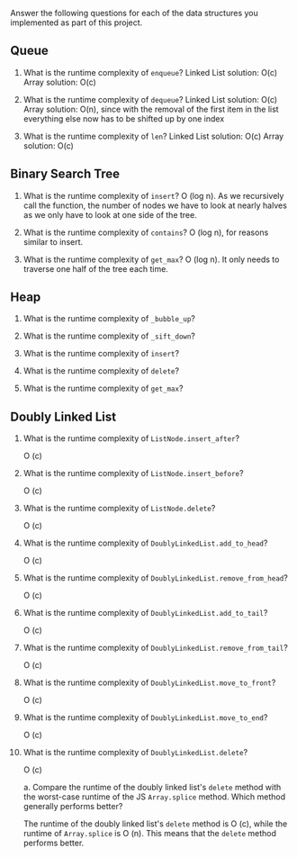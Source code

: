 Answer the following questions for each of the data structures you implemented as part of this project.

## Queue

1. What is the runtime complexity of `enqueue`?
   Linked List solution: O(c)
   Array solution: O(c)

2. What is the runtime complexity of `dequeue`?
   Linked List solution: O(c)
   Array solution: O(n), since with the removal of the first item in the list everything else now has to be shifted up by one index

3. What is the runtime complexity of `len`?
   Linked List solution: O(c)
   Array solution: O(c)

## Binary Search Tree

1. What is the runtime complexity of `insert`?
   O (log n). As we recursively call the function, the number of nodes we have to look at nearly halves as we only have to look at one side of the tree.

2. What is the runtime complexity of `contains`?
   O (log n), for reasons similar to insert.

3. What is the runtime complexity of `get_max`?
   O (log n). It only needs to traverse one half of the tree each time.

## Heap

1. What is the runtime complexity of `_bubble_up`?

2. What is the runtime complexity of `_sift_down`?

3. What is the runtime complexity of `insert`?

4. What is the runtime complexity of `delete`?

5. What is the runtime complexity of `get_max`?

## Doubly Linked List

1. What is the runtime complexity of `ListNode.insert_after`?

   O (c)

2. What is the runtime complexity of `ListNode.insert_before`?

   O (c)

3. What is the runtime complexity of `ListNode.delete`?

   O (c)

4. What is the runtime complexity of `DoublyLinkedList.add_to_head`?

   O (c)

5. What is the runtime complexity of `DoublyLinkedList.remove_from_head`?

   O (c)

6. What is the runtime complexity of `DoublyLinkedList.add_to_tail`?

   O (c)

7. What is the runtime complexity of `DoublyLinkedList.remove_from_tail`?

   O (c)

8. What is the runtime complexity of `DoublyLinkedList.move_to_front`?

   O (c)

9. What is the runtime complexity of `DoublyLinkedList.move_to_end`?

   O (c)

10. What is the runtime complexity of `DoublyLinkedList.delete`?

    O (c)

    a. Compare the runtime of the doubly linked list's `delete` method with the worst-case runtime of the JS `Array.splice` method. Which method generally performs better?

    The runtime of the doubly linked list's `delete` method is O (c), while the runtime of `Array.splice` is O (n). This means that the `delete` method performs better.
